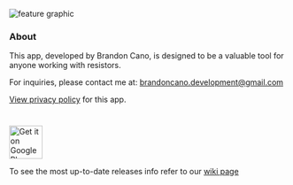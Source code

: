 <p>
  <img src="https://github.com/BranCann15/ResistanceCalculatorApp/blob/main/docs/ic_feature_graphic-playstore.webp" title="feature graphic" alt="feature graphic">
</p>

### About

This app, developed by Brandon Cano, is designed to be a valuable tool for anyone working with resistors.

For inquiries, please contact me at: brandoncano.development@gmail.com

[View privacy policy](https://bmcano.github.io/mobile-app-suite/privacy-policy/resistor.html) for this app.

# 
<a href="https://play.google.com/store/apps/details?id=com.brandoncano.resistancecalculator" target="_blank">
  <img alt="Get it on Google Play"
       src="https://play.google.com/intl/en_us/badges/images/generic/en-play-badge.png" height="60"/>
</a>

To see the most up-to-date releases info refer to our [wiki page](https://github.com/bmcano/ResistanceCalculatorApp/wiki/Releases)
